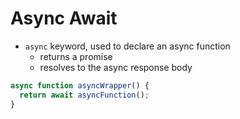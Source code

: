 # Async Await

- `async` keyword, used to declare an async function
  - returns a promise
  - resolves to the async response body

```js
async function asyncWrapper() {
  return await asyncFunction();
}
```
